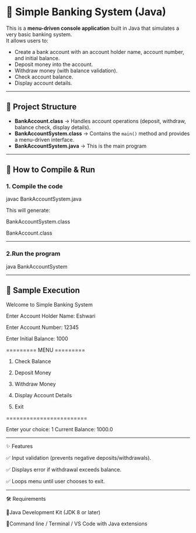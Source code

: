 # 🏦 Simple Banking System (Java)

This is a **menu-driven console application** built in Java that simulates a very basic banking system.  
It allows users to:

- Create a bank account with an account holder name, account number, and initial balance.
- Deposit money into the account.
- Withdraw money (with balance validation).
- Check account balance.
- Display account details.

---

## 📂 Project Structure


- **BankAccount.class** → Handles account operations (deposit, withdraw, balance check, display details).  
- **BankAccountSystem.class** → Contains the `main()` method and provides a menu-driven interface.
- **BankAccountSystem.java** → This is the main program

---

## 🚀 How to Compile & Run

### 1. Compile the code
javac BankAccountSystem.java

This will generate:

BankAccountSystem.class

BankAccount.class

---

### 2.Run the program

java BankAccountSystem

---

## 📖 Sample Execution

Welcome to Simple Banking System

Enter Account Holder Name: Eshwari

Enter Account Number: 12345

Enter Initial Balance: 1000

========= MENU =========

1. Check Balance
2. Deposit Money
3. Withdraw Money
4. Display Account Details
  
6. Exit

========================

Enter your choice: 1
Current Balance: 1000.0

---

✨ Features

✅ Input validation (prevents negative deposits/withdrawals).

✅ Displays error if withdrawal exceeds balance.

✅ Loops menu until user chooses to exit.

---

🛠️ Requirements

🔸Java Development Kit (JDK 8 or later)

🔸Command line / Terminal / VS Code with Java extensions
